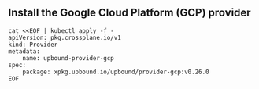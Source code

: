 ## Install the Google Cloud Platform (GCP) provider

    cat <<EOF | kubectl apply -f -
    apiVersion: pkg.crossplane.io/v1
    kind: Provider
    metadata:
        name: upbound-provider-gcp
    spec:
        package: xpkg.upbound.io/upbound/provider-gcp:v0.26.0
    EOF

